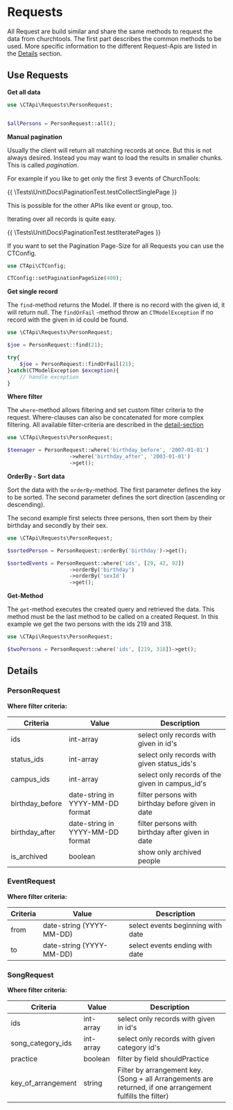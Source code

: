 # Requests

All Request are build similar and share the same methods to request the data from churchtools. The first part describes
the common methods to be used. More specific information to the different Request-Apis are listed in
the [Details](#details) section.

## Use Requests

**Get all data**

```php
use \CTApi\Requests\PersonRequest;


$allPersons = PersonRequest::all();
```

**Manual pagination**

Usually the client will return all matching records at once. But this is not
always desired. Instead you may want to load the results in smaller chunks. This
is called *pagination*.

For example if you like to get only the first 3 events of ChurchTools:

{{ \Tests\Unit\Docs\PaginationTest.testCollectSinglePage }}

This is possible for the other APIs like event or group, too.

Iterating over all records is quite easy.

{{ \Tests\Unit\Docs\PaginationTest.testIteratePages }}

If you want to set the Pagination Page-Size for all Requests you can use the CTConfig.

```php
use CTApi\CTConfig;

CTConfig::setPaginationPageSize(400);
```

**Get single record**

The `find`-method returns the Model. If there is no record with the given id, it will return null. The `findOrFail`
-method throw an `CTModelException` if no record with the given in id could be found.

```php
use \CTApi\Requests\PersonRequest;

$joe = PersonRequest::find(21);

try{
    $joe = PersonRequest::findOrFail(21);
}catch(CTModelException $exception){
    // handle exception
}
```

**Where filter**

The `where`-method allows filtering and set custom filter criteria to the request. Where-clauses can also be
concatenated for more complex filtering. All available filter-criteria are described in the [detail-section](#details)

```php
use \CTApi\Requests\PersonRequest;

$teenager = PersonRequest::where('birthday_before', '2007-01-01')
                    ->where('birthday_after', '2003-01-01')
                    ->get();

```

**OrderBy - Sort data**

Sort the data with the `orderBy`-method. The first parameter defines the key to be sorted. The second parameter defines
the sort direction (ascending or descending).

The second example first selects three persons, then sort them by their birthday and secondly by their sex.

```php
use \CTApi\Requests\PersonRequest;

$sortedPerson = PersonRequest::orderBy('birthday')->get();

$sortedEvents = PersonRequest::where('ids', [29, 42, 92])
                    ->orderBy('birthday')
                    ->orderBy('sexId')
                    ->get();
```

**Get-Method**

The `get`-method executes the created query and retrieved the data. This method must be the last method to be called on
a created Request. In this example we get the two persons with the ids 219 and 318.

```php
use \CTApi\Requests\PersonRequest;

$twoPersons = PersonRequest::where('ids', [219, 318])->get();
```

## Details

### PersonRequest

**Where filter criteria:**

| Criteria | Value | Description |
| --- | --- | --- |
| ids | int-array | select only records with given in id's |
| status_ids | int-array | select only records with given status_ids's |
| campus_ids | int-array | select only records of the given in campus_id's |
| birthday_before | date-string in YYYY-MM-DD format | filter persons with birthday before given in date |
| birthday_after | date-string in YYYY-MM-DD format | filter persons with birthday after given in date |
| is_archived | boolean | show only archived people |

### EventRequest

**Where filter criteria:**

| Criteria | Value | Description |
| --- | --- | --- |
| from | date-string (YYYY-MM-DD) | select events beginning with date |
| to | date-string (YYYY-MM-DD) | select events ending with date |

### SongRequest

**Where filter criteria:**

| Criteria | Value | Description |
| --- | --- | --- |
| ids | int-array | select only records with given in id's |
| song_category_ids | int-array | select only records with given category id's |
| practice | boolean | filter by field shouldPractice |
| key_of_arrangement | string | Filter by arrangement key. (Song + all Arrangements are returned, if one arrangement fulfills the filter) |